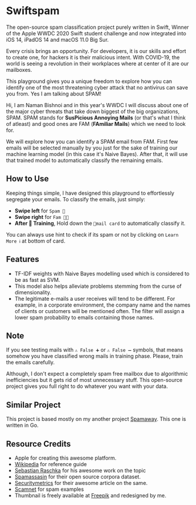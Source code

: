 # Swiftspam

The open-source spam classification project purely written in Swift, Winner of the Apple WWDC 2020 Swift student challenge and now integrated into iOS 14, iPadOS 14 and macOS 11.0 Big Sur.

Every crisis brings an opportunity. For developers, it is our skills and effort to create one, for hackers it is their malicious intent. With COVID-19, the world is seeing a revolution in their workplaces where at center of it are our mailboxes.

This playground gives you a unique freedom to explore how you can identify one of the most threatening cyber attack that no antivirus can save you from. Yes I am talking about SPAM!

Hi, I am Naman Bishnoi and in this year's WWDC I will discuss about one of the major cyber threats that take down biggest of the big organizations, SPAM. SPAM stands for **SusPicious Annoying Mails** (or that's what I think of atleast) and good ones are FAM (**FAmiliar Mails**) which we need to look for.

We will explore how you can identify a SPAM email from FAM. First few emails will be selected manually by you just for the sake of training our machine learning model (in this case it's Naive Bayes). After that, it will use that trained model to automatically classify the remaining emails.

## How to Use

Keeping things simple, I have designed this playground to effortlessly segregate your emails. To classify the emails, just simply:

- **Swipe left** for `Spam 👻`
- **Swipe right** for `Fam 👍🏻`
- **After 💪 Training**, Hold down the `📧mail card` to automatically classify it.

You can always use hint to check if its spam or not by clicking on `Learn More ℹ️` at bottom of card.

## Features

- TF-IDF weights with Naive Bayes modelling used which is considered to be as fast as SVM.
- This model also helps alleviate problems stemming from the curse of dimensionality.
- The legitimate e-mails a user receives will tend to be different. For example, in a corporate environment, the company name and the names of clients or customers will be mentioned often. The filter will assign a lower spam probability to emails containing those names.

## Note

If you see testing mails with `⚠️ False ➕` or `⚠️ False ➖` symbols, that means somehow you have classified wrong mails in training phase. Please, train the emails carefully.

Although, I don't expect a completely spam free mailbox due to algorithmic inefficiencies but it gets rid of most unnecessary stuff. This open-source project gives you full right to do whatever you want with your data.

## Similar Project

This project is based mostly on my another project [Spamaway](https://github.com/diabloxenon/spamaway). This one is written in Go.

## Resource Credits

- Apple for creating this awesome platform.
- [Wikipedia](https://en.wikipedia.org/wiki/Naive_Bayes_spam_filtering) for reference guide
- [Sebastian Raschka](https://sebastianraschka.com/Articles/2014_naive_bayes_1.html) for his awesome work on the topic
- [Spamassasin](http://spamassassin.apache.org/old/publiccorpus/) for their open source corpora dataset.
- [Securitymetrics](https://www.securitymetrics.com/blog/7-ways-recognize-phishing-email) for their awesome article on the same.
- [Scamnet](https://www.scamnet.wa.gov.au/scamnet/Scam_prevention-Email_scam_examples.htm#) for spam examples
- Thumbnail is freely available at [Freepik](https://www.freepik.com/free-photos-vectors/business) and redesigned by me.
